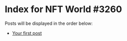 # Index for NFT World #3260
Posts will be displayed in the order below:

- [Your first post](./001-first.md)

